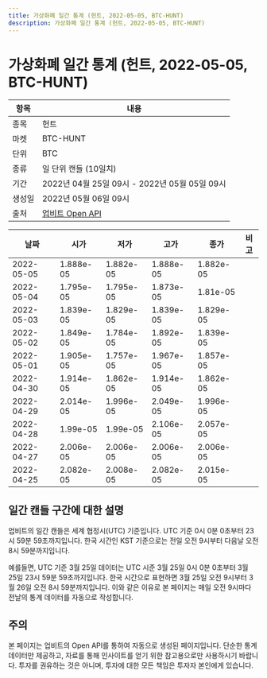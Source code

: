 ```yaml
---
title: 가상화폐 일간 통계 (헌트, 2022-05-05, BTC-HUNT)
description: 가상화폐 일간 통계 (헌트, 2022-05-05, BTC-HUNT)
---
```



가상화폐 일간 통계 (헌트, 2022-05-05, BTC-HUNT)
===

|항목|내용|
|--|--|
|종목|헌트|
|마켓|BTC-HUNT|
|단위|BTC|
|종류|일 단위 캔들 (10일치)|
|기간|2022년 04월 25일 09시 - 2022년 05월 05일 09시|
|생성일|2022년 05월 06일 09시|
|출처|[업비트 Open API](https://docs.upbit.com)|


|날짜|시가|저가|고가|종가|비고|
|--|--|--|--|--|--|
|2022-05-05|1.888e-05|1.882e-05|1.888e-05|1.882e-05|    |
|2022-05-04|1.795e-05|1.795e-05|1.873e-05|1.81e-05|    |
|2022-05-03|1.839e-05|1.829e-05|1.839e-05|1.829e-05|    |
|2022-05-02|1.849e-05|1.784e-05|1.892e-05|1.839e-05|    |
|2022-05-01|1.905e-05|1.757e-05|1.967e-05|1.857e-05|    |
|2022-04-30|1.914e-05|1.862e-05|1.914e-05|1.862e-05|    |
|2022-04-29|2.014e-05|1.996e-05|2.049e-05|1.996e-05|    |
|2022-04-28|1.99e-05|1.99e-05|2.106e-05|2.057e-05|    |
|2022-04-27|2.006e-05|2.006e-05|2.006e-05|2.006e-05|    |
|2022-04-25|2.082e-05|2.008e-05|2.082e-05|2.015e-05|    |


일간 캔들 구간에 대한 설명
---


업비트의 일간 캔들은 세계 협정시(UTC) 기준입니다. 
UTC 기준 0시 0분 0초부터 23시 59분 59초까지입니다. 
한국 시간인 KST 기준으로는 전일 오전 9시부터 다음날 오전 8시 59분까지입니다. 


예를들면, UTC 기준 3월 25일 데이터는 UTC 시준 3월 25일 0시 0분 0초부터 3월 25일 23시 59분 59초까지입니다. 
한국 시간으로 표현하면 3월 25일 오전 9시부터 3월 26일 오전 8시 59분까지입니다. 
이와 같은 이유로 본 페이지는 매일 오전 9시마다 전날의 통계 데이터를 자동으로 작성합니다. 


주의
---


본 페이지는 업비트의 Open API를 통하여 자동으로 생성된 페이지입니다. 
단순한 통계 데이터만 제공하고, 자료를 통해 인사이트를 얻기 위한 참고용으로만 사용하시기 바랍니다. 
투자를 권유하는 것은 아니며, 투자에 대한 모든 책임은 투자자 본인에게 있습니다. 
